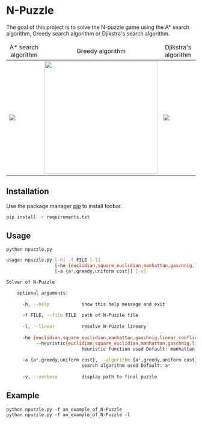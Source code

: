 # N-Puzzle

The goal of this project is to solve the N-puzzle game using the A* search algorithm, Greedy search algorithm or Djikstra's  search algorithm.

<table>
    <thead align="center">
        <tr>
            <td>A* search algorithm</td>
            <td>Greedy algorithm</td>
            <td>Djikstra's algorithm</td>
        </tr>
    </thead>
    <tbody>
        <tr>
            <td><img src="https://miro.medium.com/max/420/1*HppvOLfDxXqQRFn0Cv2dHQ.gif"></td>
            <td><img width="300" src="https://upload.wikimedia.org/wikipedia/commons/f/f9/Greedy-search-path.gif"></td>
            <td><img src="https://miro.medium.com/max/420/1*2jRCHqAbTCY7W7oG5ntMOQ.gif"></td>
        </tr>
    </tbody>
 </table>

## Installation

Use the package manager [pip](https://pip.pypa.io/en/stable/) to install foobar.

```bash
pip install -r requirements.txt
```

## Usage

```python npuzzle.py```

```bash
usage: npuzzle.py [-h] -f FILE [-l]
                  [-he {euclidian,square_euclidian,manhattan,gaschnig,linear_conflict,hamming}]
                  [-a {a*,greedy,uniform cost}] [-v]

Solver of N-Puzzle

    optional arguments:
    
      -h, --help            show this help message and exit
    
      -f FILE, --file FILE  path of N-Puzzle file
      
      -l, --linear          resolve N-Puzzle lineary
      
      -he {euclidian,square_euclidian,manhattan,gaschnig,linear_conflict,hamming}, 
           --heuristic{euclidian,square_euclidian,manhattan,gaschnig,linear_conflict,hamming}
                            heuristic function used Default: manhattan
      
      -a {a*,greedy,uniform cost}, --algorithm {a*,greedy,uniform cost}
                            search algorithm used Default: a*
      
      -v, --verbose         display path to final puzzle
```

## Example

```
python npuzzle.py -f an_example_of_N-Puzzle
python npuzzle.py -f an_example_of_N-Puzzle -l
```
